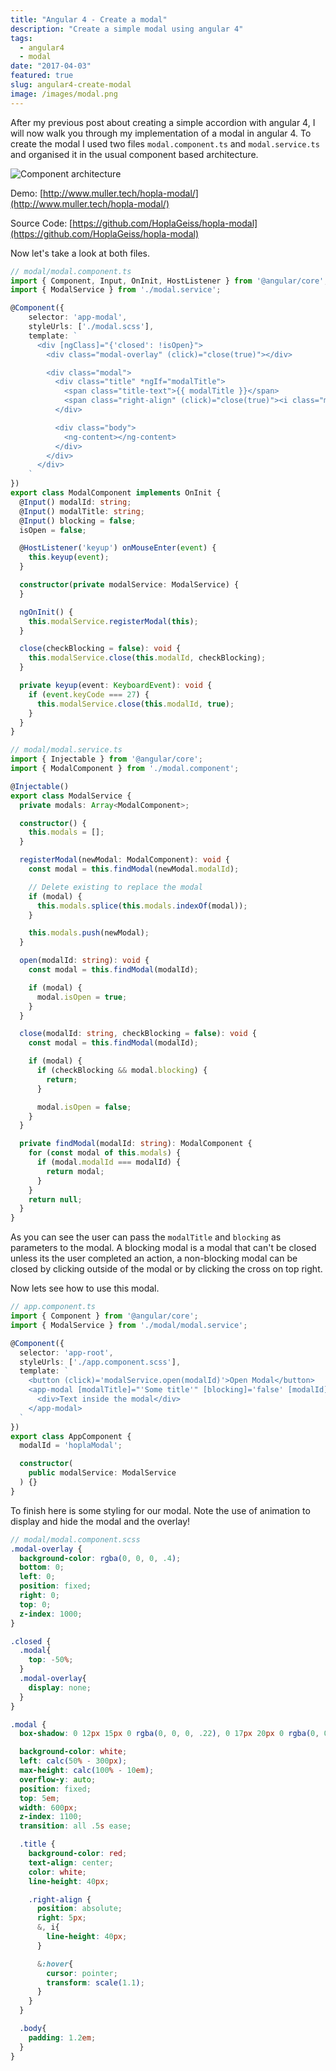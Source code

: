 ```yaml
---
title: "Angular 4 - Create a modal"
description: "Create a simple modal using angular 4"
tags:
  - angular4
  - modal
date: "2017-04-03"
featured: true
slug: angular4-create-modal
image: /images/modal.png
---
```


After my previous post about creating a simple accordion with angular 4, I will now walk you through my implementation of a modal in angular 4.
To create the modal I used two files `modal.component.ts` and `modal.service.ts` and organised it in the usual component based architecture.

![Component architecture](/images/modal-architecture.png)

Demo: [http://www.muller.tech/hopla-modal/](http://www.muller.tech/hopla-modal/)

Source Code: [https://github.com/HoplaGeiss/hopla-modal](https://github.com/HoplaGeiss/hopla-modal)

Now let's take a look at both files.

``` typescript
// modal/modal.component.ts
import { Component, Input, OnInit, HostListener } from '@angular/core';
import { ModalService } from './modal.service';

@Component({
    selector: 'app-modal',
    styleUrls: ['./modal.scss'],
    template: `
      <div [ngClass]="{'closed': !isOpen}">
        <div class="modal-overlay" (click)="close(true)"></div>

        <div class="modal">
          <div class="title" *ngIf="modalTitle">
            <span class="title-text">{{ modalTitle }}</span>
            <span class="right-align" (click)="close(true)"><i class="material-icons md-24">clear</i></span>
          </div>

          <div class="body">
            <ng-content></ng-content>
          </div>
        </div>
      </div>
    `
})
export class ModalComponent implements OnInit {
  @Input() modalId: string;
  @Input() modalTitle: string;
  @Input() blocking = false;
  isOpen = false;

  @HostListener('keyup') onMouseEnter(event) {
    this.keyup(event);
  }

  constructor(private modalService: ModalService) {
  }

  ngOnInit() {
    this.modalService.registerModal(this);
  }

  close(checkBlocking = false): void {
    this.modalService.close(this.modalId, checkBlocking);
  }

  private keyup(event: KeyboardEvent): void {
    if (event.keyCode === 27) {
      this.modalService.close(this.modalId, true);
    }
  }
}
```

```typescript
// modal/modal.service.ts
import { Injectable } from '@angular/core';
import { ModalComponent } from './modal.component';

@Injectable()
export class ModalService {
  private modals: Array<ModalComponent>;

  constructor() {
    this.modals = [];
  }

  registerModal(newModal: ModalComponent): void {
    const modal = this.findModal(newModal.modalId);

    // Delete existing to replace the modal
    if (modal) {
      this.modals.splice(this.modals.indexOf(modal));
    }

    this.modals.push(newModal);
  }

  open(modalId: string): void {
    const modal = this.findModal(modalId);

    if (modal) {
      modal.isOpen = true;
    }
  }

  close(modalId: string, checkBlocking = false): void {
    const modal = this.findModal(modalId);

    if (modal) {
      if (checkBlocking && modal.blocking) {
        return;
      }

      modal.isOpen = false;
    }
  }

  private findModal(modalId: string): ModalComponent {
    for (const modal of this.modals) {
      if (modal.modalId === modalId) {
        return modal;
      }
    }
    return null;
  }
}
```

As you can see the user can pass the `modalTitle` and `blocking` as parameters to the modal. A blocking modal is a modal that can't be closed unless its the user completed an action, a non-blocking modal can be closed by clicking outside of the modal or by clicking the cross on top right.

Now lets see how to use this modal.

```typescript
// app.component.ts
import { Component } from '@angular/core';
import { ModalService } from './modal/modal.service';

@Component({
  selector: 'app-root',
  styleUrls: ['./app.component.scss'],
  template: `
    <button (click)='modalService.open(modalId)'>Open Modal</button>
    <app-modal [modalTitle]="'Some title'" [blocking]='false' [modalId]='modalId'>
      <div>Text inside the modal</div>
    </app-modal>
  `
})
export class AppComponent {
  modalId = 'hoplaModal';

  constructor(
    public modalService: ModalService
  ) {}
}

```

To finish here is some styling for our modal. Note the use of animation to display and hide the modal and the overlay!

``` scss
// modal/modal.component.scss
.modal-overlay {
  background-color: rgba(0, 0, 0, .4);
  bottom: 0;
  left: 0;
  position: fixed;
  right: 0;
  top: 0;
  z-index: 1000;
}

.closed {
  .modal{
    top: -50%;
  }
  .modal-overlay{
    display: none;
  }
}

.modal {
  box-shadow: 0 12px 15px 0 rgba(0, 0, 0, .22), 0 17px 20px 0 rgba(0, 0, 0, .12);

  background-color: white;
  left: calc(50% - 300px);
  max-height: calc(100% - 10em);
  overflow-y: auto;
  position: fixed;
  top: 5em;
  width: 600px;
  z-index: 1100;
  transition: all .5s ease;

  .title {
    background-color: red;
    text-align: center;
    color: white;
    line-height: 40px;

    .right-align {
      position: absolute;
      right: 5px;
      &, i{
        line-height: 40px;
      }

      &:hover{
        cursor: pointer;
        transform: scale(1.1);
      }
    }
  }

  .body{
    padding: 1.2em;
  }
}
```

